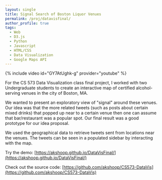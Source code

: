 ```yaml
---
layout: single
title: Signal Search of Boston Liquor Venues
permalink: /proj/datavisfinal/
author_profile: true
tags:
  - Web
  - D3.js
  - Python
  - Javascript
  - HTML/CSS
  - Data Visualization
  - Google Maps API
---
```


{% include video id="GY7AtUghk-g" provider="youtube" %}

For the CS 573 Data Visualization class final project, I worked with two Undergraduate students to create an interactive map of certified alcohol-serving venues in the city of Boston, MA. 

We wanted to present an exploratory view of "signal" around these venues. Our idea was that the more related tweets (such as posts about certain mixed drinks) that popped up near to a certain venue then one can assume that bar/restaurant was a popular spot. Our final result was a good prototype for our idea proposal.

We used the geographical data to retrieve tweets sent from locations near the venues. The tweets can be seen in a populated sidebar by interacting with the map.

Try the demo: [https://akshoop.github.io/DataVisFinal/](https://akshoop.github.io/DataVisFinal/)

Check out the source code: [https://github.com/akshoop/CS573-DataVis](https://github.com/akshoop/CS573-DataVis)
